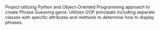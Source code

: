 Project utilizing Python and Object-Oriented Programming approach to create Phrase Guessing game. Utilizes OOP principals including separate classes with specific attributes and methods to determine how to display phrases.
